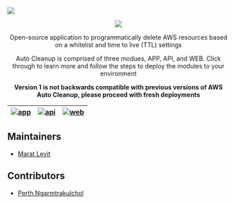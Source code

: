 ![](./static/banner.png)

<p align="center">
<a href="https://www.codacy.com/app/servian/aws-auto-cleanup?utm_source=github.com&utm_medium=referral&utm_content=servian/aws-auto-cleanup&utm_campaign=Badge_Grade"><img src="https://api.codacy.com/project/badge/Grade/4f20fbbb03464b9aa6c558a4415d2288"></a>
</p>

<p align="center">
Open-source application to programmatically delete AWS resources based on a whitelist and time to live (TTL) settings
</p>
<p align="center">
Auto Cleanup is comprised of three modues, APP, API, and WEB. Click through to learn more and follow the steps to deploy the modules to your environment
</p>
<p align="center">
<strong>Version 1 is not backwards compatible with previous versions of AWS Auto Cleanup, please proceed with fresh deployments</strong>
</p>

| [![app](./static/app.png)](./app/) | [![api](./static/api.png)](./api/) | [![web](./static/web.png)](./web/) |
| :--------------------------------: | :--------------------------------: | :--------------------------------: |


## Maintainers

- [Marat Levit](https://github.com/mlevit)

## Contributors

- [Perth Ngarmtrakulchol](https://github.com/woraperth)
